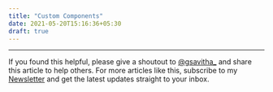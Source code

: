 ```yaml
---
title: "Custom Components"
date: 2021-05-20T15:16:36+05:30
draft: true
---
```


---

If you found this helpful, please give a shoutout to [@gsavitha_](https://twitter.com/gsavitha_) and share this article to help others. For more articles like this, subscribe to my [Newsletter](https://www.getrevue.co/profile/gsavitha) and get the latest updates straight to your inbox.